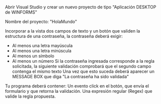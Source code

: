 Abrir Visual Studio y crear un nuevo proyecto de tipo "Aplicación DESKTOP de WINFORMS"

Nombre del proyecto: "HolaMundo"

Incorporar a la vista dos campos de texto y un botón que validen la estructura de una contraseña, la contraseña deberá exigir:
 - Al menos una letra mayúscula
 - Al menos una letra minúscula
 - Al menos un símbolo
 - Al menos un número
Si la contraseña ingresada corresponde a la regla solicitada, la siguiente validación comprobará que el segundo campo contenga el mismo texto
Una vez que esto suceda deberá aparecer un MESSAGE BOX que diga "La contraseña ha sido validada"


Tu programa deberá contener:
Un evento click en el botón, que envía el formulario y que retorna la validación.
Una expresión regular (Regex) que valide la regla propuesta.